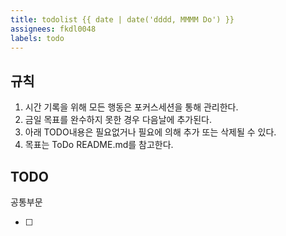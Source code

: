 ```yaml
---
title: todolist {{ date | date('dddd, MMMM Do') }}
assignees: fkdl0048
labels: todo
---
```


## 규칙  

1. 시간 기록을 위해 모든 행동은 포커스세션을 통해 관리한다.
2. 금일 목표를 완수하지 못한 경우 다음날에 추가된다.
3. 아래 TODO내용은 필요없거나 필요에 의해 추가 또는 삭제될 수 있다.
4. 목표는 ToDo README.md를 참고한다.

## TODO  

공통부문  

- [ ] 

